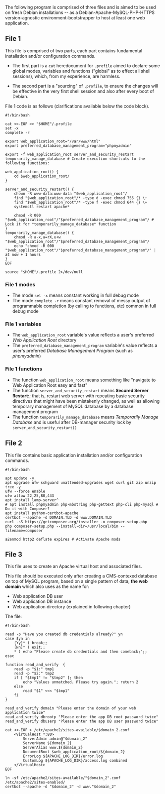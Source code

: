 The following program is comprised of three files and is aimed to be used on fresh Debian installations -- as a Debian-Apache-MySQL-PHP-HTTPS version-agnostic environment-bootstrapper to host at least one web application.

## File 1

This file is comprised of two parts, each part contains fundamental installation and/or configuration commands.

* The first part is a `cat` heredocument for `.profile` aimed to declare some global modes, variables and functions ("global" as to effect all shell sessions), which, from my experience, are harmless.

* The second part is a "sourcing" of `.profile`, to ensure the changes will be effective in the very first shell session and also after every boot of Debian.

File 1 code is as follows (clarifications available below the code block).

```shell
#!/bin/bash

cat <<-EOF >> "$HOME"/.profile
set -x
complete -r

export web_application_root="/var/www/html"
export preferred_database_management_program="phpmyadmin"

export -f web_application_root server_and_security_restart temporarily_manage_database # Create execution shortcuts to the following functions:

web_application_root() {
	cd $web_application_root/
}

server_and_security_restart() {
	chown -R www-data:www-data "$web_application_root"/
	find "$web_application_root"/* -type d -exec chmod 755 {} \+
	find "$web_application_root"/* -type f -exec chmod 644 {} \+
	systemctl restart apache*

	chmod -R 000 "$web_application_root"/"$preferred_database_management_program"/ # Lock it for *temporarily_manage_database* function
}
temporarily_manage_database() {
	chmod -R a-x,a=rX,u+w "$web_application_root"/"$preferred_database_management_program"/
	echo "chmod -R 000 "$web_application_root"/"$preferred_database_management_program"/" | at now + 1 hours
}
EOF

source "$HOME"/.profile 2>/dev/null
```

### File 1 modes

* The mode `set -x` means constant working in full debug mode
* The mode `complete -r` means constant removal of messy output of programmable completion (by calling to functions, etc) common in full debug mode

### File 1 variables

* The `web_application_root` variable's value reflects a user's preferred *Web Application Root* directory
* The `preferred_database_management_program` variable's value reflects a user's preferred *Database Management Program* (such as *phpmyadmin*)

### File 1 functions

* The function `web_application_root` means something like "navigate to Web Application Root easy and fast"<br>
* The function `server_and_security_restart` means **Secured Server Restart:**; that is, restart web server with repeating basic security directives that might have been mistakenly changed, as well as allowing temporary management of MySQL database by a database management program<br>
* The function `temporarily_manage_database` means *Temporarily Manage Database* and is useful after DB-manager security lock by `server_and_security_restart()`

## File 2

This file contains basic application installation and/or configuration commands.

```shell
#!/bin/bash

apt update -y
apt upgrade ufw sshguard unattended-upgrades wget curl git zip unzip tree -y
ufw --force enable
ufw allow 22,25,80,443
apt install lamp-server^
# apt install phpmyadmin php-mbstring php-gettext php-cli php-mysql # Do it with Composer?
apt install python-certbot-apache
certbot --apache -d DOMAIN.TLD -d www.DOMAIN.TLD 
curl -sS https://getcomposer.org/installer -o composer-setup.php
php composer-setup.php --install-dir=/usr/local/bin --filename=composer

a2enmod http2 deflate expires # Activate Apache mods
```

## File 3

This file uses to create an Apache virtual host and associated files.

This file should be executed only after creating a CMS-contexed database on top of MySQL program, based on a single pattern of data, **the web domain** which also uses as the name for:

* Web application DB user
* Web application DB instance
* Web application directory (explained in following chapter)

The file:

    #!/bin/bash
    
    read -p "Have you created db credentials already?" yn
    case $yn in
    	[Yy]* ) break;;
    	[Nn]* ) exit;;
    	* ) echo "Please create db credentials and then comeback;";;
    esac
    
    function read_and_verify  {
        read -p "$1:" tmp1
        read -p "$2:" tmp2
        if [ "$tmp1" != "$tmp2" ]; then
            echo "Values unmatched. Please try again."; return 2
        else
            read "$1" <<< "$tmp1"
        fi
    }
    
    read_and_verify domain "Please enter the domain of your web application twice" 
    read_and_verify dbrootp "Please enter the app DB root password twice" 
    read_and_verify dbuserp "Please enter the app DB user password twice"
    
    cat <<-EOF > /etc/apache2/sites-available/$domain_2.conf
    	<VirtualHost *:80>
    		ServerAdmin admin@"$domain_2"
    		ServerName ${domain_2}
    		ServerAlias www.${domain_2}
    		DocumentRoot $web_application_root/${domain_2}
    		ErrorLog ${APACHE_LOG_DIR}/error.log
    		CustomLog ${APACHE_LOG_DIR}/access.log combined
    	</VirtualHost>
    EOF
    
    ln -sf /etc/apache2/sites-available/"$domain_2".conf /etc/apache2/sites-enabled/
    certbot --apache -d "$domain_2" -d www."$domain_2"
